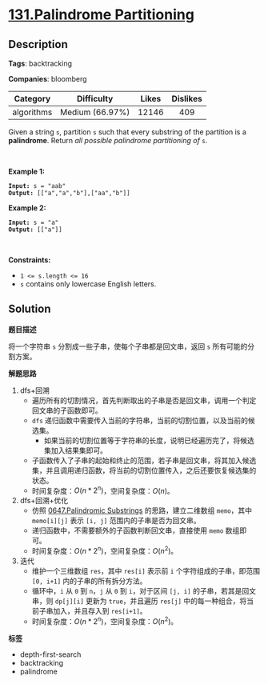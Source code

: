 # [131.Palindrome Partitioning](https://leetcode.com/problems/palindrome-partitioning/description/)

## Description

**Tags**: backtracking

**Companies**: bloomberg

|  Category  |   Difficulty    | Likes | Dislikes |
| :--------: | :-------------: | :---: | :------: |
| algorithms | Medium (66.97%) | 12146 |   409    |

<p>Given a string <code>s</code>, partition <code>s</code> such that every <span data-keyword="substring-nonempty">substring</span> of the partition is a <span data-keyword="palindrome-string"><strong>palindrome</strong></span>. Return <em>all possible palindrome partitioning of </em><code>s</code>.</p>
<p>&nbsp;</p>
<p><strong class="example">Example 1:</strong></p>
<pre><code><strong>Input:</strong> s = "aab"
<strong>Output:</strong> [["a","a","b"],["aa","b"]]</code></pre><p><strong class="example">Example 2:</strong></p>
<pre><code><strong>Input:</strong> s = "a"
<strong>Output:</strong> [["a"]]</code></pre>
<p>&nbsp;</p>
<p><strong>Constraints:</strong></p>
<ul>
  <li><code>1 &lt;= s.length &lt;= 16</code></li>
  <li><code>s</code> contains only lowercase English letters.</li>
</ul>

## Solution

**题目描述**

将一个字符串 `s` 分割成一些子串，使每个子串都是回文串，返回 `s` 所有可能的分割方案。

**解题思路**

1. dfs+回溯
   - 遍历所有的切割情况，首先判断取出的子串是否是回文串，调用一个判定回文串的子函数即可。
   - `dfs` 递归函数中需要传入当前的字符串，当前的切割位置，以及当前的候选集。
     - 如果当前的切割位置等于字符串的长度，说明已经遍历完了，将候选集加入结果集即可。
   - 子函数传入了子串的起始和终止的范围，若子串是回文串，将其加入候选集，并且调用递归函数，将当前的切割位置传入，之后还要恢复候选集的状态。
   - 时间复杂度：$O(n*2^n)$，空间复杂度：$O(n)$。
2. dfs+回溯+优化
   - 仿照 [0647.Palindromic Substrings](./0647.palindromic-substrings.md) 的思路，建立二维数组 `memo`，其中 `memo[i][j]` 表示 `[i, j]` 范围内的子串是否为回文串。
   - 递归函数中，不需要额外的子函数判断回文串，直接使用 `memo` 数组即可。
   - 时间复杂度：$O(n*2^n)$，空间复杂度：$O(n^2)$。
3. 迭代
   - 维护一个三维数组 `res`，其中 `res[i]` 表示前 `i` 个字符组成的子串，即范围 `[0, i+1]` 内的子串的所有拆分方法。
   - 循环中，`i` 从 `0` 到 `n`，`j` 从 `0` 到 `i`，对于区间 `[j, i]` 的子串，若其是回文串，则 `dp[j][i]` 更新为 `true`，并且遍历 `res[j]` 中的每一种组合，将当前子串加入，并且存入到 `res[i+1]`。
   - 时间复杂度：$O(n*2^n)$，空间复杂度：$O(n^2)$。

**标签**

- depth-first-search
- backtracking
- palindrome
